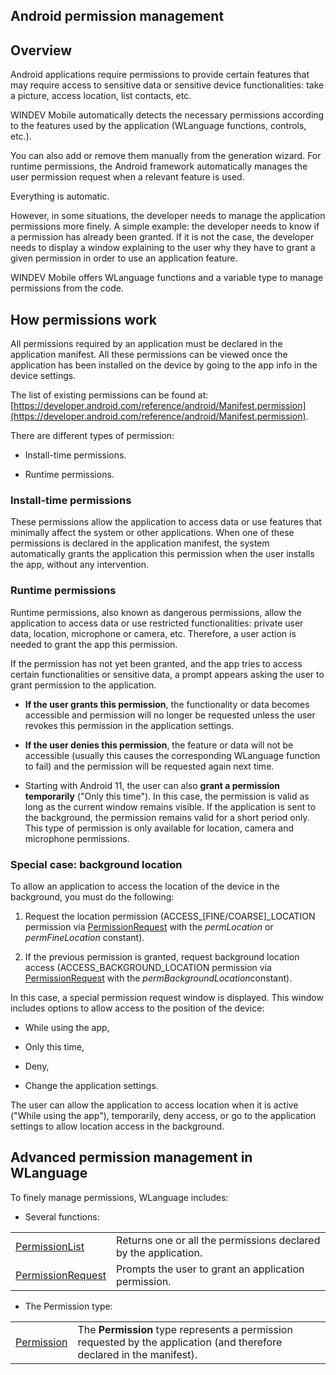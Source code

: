 
## Android permission management
			

<a name="NOTE1"></a>
<a name="NOTE1_1"></a>


## Overview
<a name="overview_ELTTEXTE000149"></a>
Android applications require permissions to provide certain features that may require access to sensitive data or sensitive device functionalities: take a picture, access location, list contacts, etc.

WINDEV Mobile automatically detects the necessary permissions according to the features used by the application (WLanguage functions, controls, etc.). 

You can also add or remove them manually from the generation wizard. For runtime permissions, the Android framework automatically manages the user permission request when a relevant feature is used.

Everything is automatic. 

However, in some situations, the developer needs to manage the application permissions more finely. A simple example: the developer needs to know if a permission has already been granted. If it is not the case, the developer needs to display a window explaining to the user why they have to grant a given permission in order to use an application feature. 

WINDEV Mobile offers WLanguage functions and a variable type to manage permissions from the code. 

<a name="NOTE2"></a>
<a name="NOTE2_1"></a>


## How permissions work
<a name="how_permissions_work_ELTTEXTE000173"></a>
All permissions required by an application must be declared in the application manifest. All these permissions can be viewed once the application has been installed on the device by going to the app info in the device settings.

The list of existing permissions can be found at: [https://developer.android.com/reference/android/Manifest.permission](https://developer.android.com/reference/android/Manifest.permission).

There are different types of permission:

- Install-time permissions.

- Runtime permissions.







### Install-time permissions
<a name="installtime_permissions_ELTPARAGRAPHE000040"></a>

These permissions allow the application to access data or use features that minimally affect the system or other applications. When one of these permissions is declared in the application manifest, the system automatically grants the application this permission when the user installs the app, without any intervention. 


### Runtime permissions
<a name="runtime_permissions_ELTPARAGRAPHE000045"></a>

Runtime permissions, also known as dangerous permissions, allow the application to access data or use restricted functionalities: private user data, location, microphone or camera, etc. Therefore, a user action is needed to grant the app this permission. 

If the permission has not yet been granted, and the app tries to access certain functionalities or sensitive data, a prompt appears asking the user to grant permission to the application.

- **If the user grants this permission**, the functionality or data becomes accessible and permission will no longer be requested unless the user revokes this permission in the application settings.

- **If the user denies this permission**, the feature or data will not be accessible (usually this causes the corresponding WLanguage function to fail) and the permission will be requested again next time.

- Starting with Android 11, the user can also **grant a permission temporarily** ("Only this time"). In this case, the permission is valid as long as the current window remains visible. If the application is sent to the background, the permission remains valid for a short period only. 
	This type of permission is only available for location, camera and microphone permissions.





### Special case: background location
<a name="special_case_background_location_ELTPARAGRAPHE000058"></a>

To allow an application to access the location of the device in the background, you must do the following: 

1. Request the location permission (ACCESS_[FINE/COARSE]_LOCATION permission via [PermissionRequest](../WDLang3/1410087423.md) with the *permLocation* or *permFineLocation* constant). 

2. If the previous permission is granted, request background location access (ACCESS_BACKGROUND_LOCATION permission via [PermissionRequest](../WDLang3/1410087423.md) with the *permBackgroundLocation*constant). 


In this case, a special permission request window is displayed. This window includes options to allow access to the position of the device: 

- While using the app, 

- Only this time,

- Deny,

- Change the application settings. 


The user can allow the application to access location when it is active ("While using the app"), temporarily, deny access, or go to the application settings to allow location access in the background.

<a name="NOTE3"></a>
<a name="NOTE3_1"></a>


## Advanced permission management in WLanguage
<a name="advanced_permission_management_wlanguage_ELTTEXTE000215"></a>
To finely manage permissions, WLanguage includes: 

- Several functions: 
	


|   |   |
| --- | --- |
| [PermissionList](../WDLang3/1410087429.md) | Returns one or all the permissions declared by the application. |
| [PermissionRequest](../WDLang3/1410087423.md) | Prompts the user to grant an application permission. |

- The Permission type: 
	


|   |   |
| --- | --- |
| [Permission](../WDLang3/1410087419.md) | The **Permission** type represents a permission requested by the application (and therefore declared in the manifest). |





